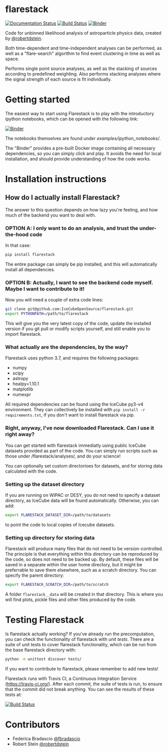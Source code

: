 # flarestack
[![Documentation Status](https://readthedocs.org/projects/flarestack/badge/?version=latest)](https://flarestack.readthedocs.io/en/latest/?badge=latest) [![Build Status](https://travis-ci.org/IceCubeOpenSource/flarestack.svg?branch=master)](https://travis-ci.org/IceCubeOpenSource/flarestack) [![Binder](https://mybinder.org/badge_logo.svg)](https://mybinder.org/v2/gh/IceCubeOpenSource/flarestack/master)

Code for unbinned likelihood analysis of astroparticle physics data, created by [@robertdstein](https://github.com/robertdstein).

Both time-dependent and time-independent analyses can be performed, as well as a "flare-search" algorithm to find event clustering in time as well as space.

Performs single point source analyses, as well as the stacking of sources according to predefined weighting. 
Also performs stacking analyses where the signal strength of each source is fit individually.

# Getting started

The easiest way to start using Flarestack is to play with the introductory ipython notebooks, which can be opened with the following link:

[![Binder](https://mybinder.org/badge_logo.svg)](https://mybinder.org/v2/gh/IceCubeOpenSource/flarestack/master)

The notebooks themselves are found under *examples/ipython_notebooks/*.

The "Binder" provides a pre-built Docker image containing all necessary dependencies, so you can simply click and play. It avoids the need for local installation, and should provide understanding of how the code works. 

# Installation instructions

## How do I actually install Flarestack?

The answer to this question depends on how lazy you're feeling, and how much of the backend you want to deal with.

### OPTION A: I only want to do an analysis, and trust the under-the-hood code

In that case:
```bash
pip install flarestack
```
 
The entire package can simply be pip installed, and this will automatically install all dependencies.

 ### OPTION B: Actually, I want to see the backend code myself. Maybe I want to contribute to it!
 
 Now you will need a couple of extra code lines:

```bash
git clone git@github.com:IceCubeOpenSource/flarestack.git
export PYTHONPATH=/path/to/flarestack
```
 
This will give you the very latest copy of the code, update the installed version if you git pull or modify scripts yourself, and still enable you to import flarestack.

### What actually are the dependencies, by the way?

Flarestack uses python 3.7, and requires the following packages:

* numpy
* scipy
* astropy
* healpy=1.10.1
* matplotlib
* numexpr

All required dependencies can be found using the IceCube py3-v4 environment. They can collectively be installed with ```pip install -r requirements.txt```, if you don't want to install flarestack via pip.
 
### Right, anyway, I've now downloaded Flarestack. Can I use it right away?
 
You can get started with flarestack immediatly using public IceCube datasets provided as part of the code. You can simply run scripts such as those under /flarestack/analyses/, and do your science!

You can optionally set custom directorioes for datasets, and for storing data calculated with the code.

### Setting up the dataset directory

If you are running on WIPAC or DESY, you do not need to specify a dataset directory, as IceCube data will be found automatically. Otherwise, you can add:

```bash
export FLARESTACK_DATASET_DIR=/path/to/datasets
```

to point the code to local copies of Icecube datasets.

### Setting up directory for storing data

Flarestack will produce many files that do not need to be version-controlled. The principle is that everything within this directory can be reproduced by the code, so does not need to be backed up. By default, these files will be saved in a separate within the user home directory, but it might be preferrable to save them elsewhere, such as a scratch directory. You can specify the parent directory:

```bash
export FLARESTACK_SCRATCH_DIR=/path/to/scratch
```

A folder `flarestack__data` will be created in that directory. This is where you will find plots, pickle files and other files produced by the code.

# Testing Flarestack

Is flarestack actually working? If you've already run the precomputation, you can check the functionality of flarestack with *unit tests*. There are a suite of unit tests to cover flarestack functionality, which can be run from the base flarestack directory with:

 ```bash
 python -m unittest discover tests/
```

If you want to contribute to flarestack, please remember to add new tests!

Flarestack runs with Travis CI, a Continuous Integration Service (https://travis-ci.org/). After each commit, the suite of tests is run, to ensure that the commit did not break anything. You can see the results of these tests at:

[![Build Status](https://travis-ci.org/IceCubeOpenSource/flarestack.svg?branch=master)](https://travis-ci.org/IceCubeOpenSource/flarestack)

# Contributors

* Federica Bradascio [@fbradascio](https://github.com/fbradascio)
* Robert Stein [@robertdstein](https://github.com/robertdstein)
